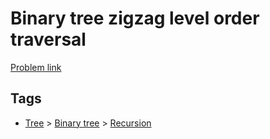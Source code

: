 # Binary tree zigzag level order traversal

[Problem link](https://leetcode.com/problems/binary-tree-zigzag-level-order-traversal)

## Tags

* [Tree](/README.md#Tree) > [Binary tree](/README.md#Tree-Binary_tree) > [Recursion](/README.md#Tree-Binary_tree-Recursion)

